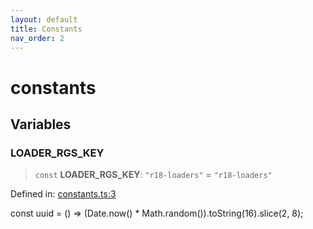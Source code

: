 ```yaml
---
layout: default
title: Constants
nav_order: 2
---
```


# constants

## Variables

### LOADER_RGS_KEY

> `const` **LOADER_RGS_KEY**: `"r18-loaders"` = `"r18-loaders"`

Defined in: [constants.ts:3](https://github.com/react18-tools/turborepo-template/blob/00a3123f43ceec5e6569f1726ea2db944d6fff2c/lib/src/constants.ts#L3)

const uuid = () =\> (Date.now() \* Math.random()).toString(16).slice(2, 8);
